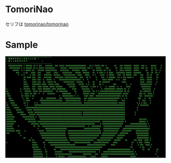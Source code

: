 # TomoriNao

セリフは [tomorinao/tomorinao](https://github.com/tomorinao/tomorinao)

# Sample

![sample image](https://raw.githubusercontent.com/jmatsu/tomorinao/master/sample.tomori.jpg)